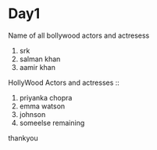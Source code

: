 # Day1

Name of all bollywood actors and actresess
1. srk
2. salman khan
3. aamir khan
 
HollyWood Actors and actresses  ::
 1.  priyanka chopra
 2.  emma watson
 3.  johnson
 4.  someelse remaining
 
 thankyou
